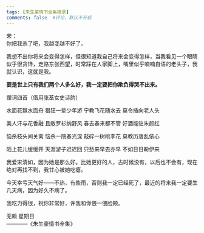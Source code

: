```yaml
---
tags: [朱生豪情书全集摘录]
comments: false  #评论，默认不开启
---
```


宋：  
你把我杀了吧，我越变越不好了。  

我想不出你将来会变得怎样，但很知道我自己将来会变得怎样，当我看见一个眼睛似乎很贪馋，走路东张西望，时常踩在人家脚上，嘴里似乎喃喃自语的老头子，我就认识，这就是我。  

**要是世上只有我们两个人多么好，我一定要把你欺负得哭不出来。**  

俚词四首（借用张荃女史诗韵）  

水面花飘水面舟 猖狂一辈少年游 宁教飞花随水去 莫令插向老人头  

美人汗与花香融 且敞罗衫纳野风 春去春来都不管 好酒能驻朱颜红  

恼杀枝头间关禽 恼杀一院春光深 敲碎一树桃李花 莫教历落乱侬心  

陌上花儿缓缓开  天涯游子迟迟回 只愁来早去亦早 不如日日盼伊来  

我爱宋清如，因为她是那么好。比她更好的人，古时候没有，以后也不会有，现在绝对再找不到，我甘心被她吃瘪。  

今天幸亏天气好——不热，有些雨，否则我一定已经死了，最近的将来我一定要生几天病，因为好久不病了。  

我吃力得很，祝你非常好，许我和你偎一偎脸颊。  

无赖 星期日  
————《朱生豪情书全集》